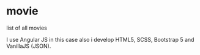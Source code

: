# movie
 list of all movies

 I use Angular JS in this case also i develop HTML5, SCSS, Bootstrap 5 and VanillaJS (JSON).